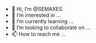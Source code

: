 - 👋 Hi, I’m @SEMAXES
- 👀 I’m interested in ...
- 🌱 I’m currently learning ...
- 💞️ I’m looking to collaborate on ...
- 📫 How to reach me ...

<!---
SEMAXES/SEMAXES is a ✨ special ✨ repository because its `README.md` (this file) appears on your GitHub profile.
You can click the Preview link to take a look at your changes.
--->
